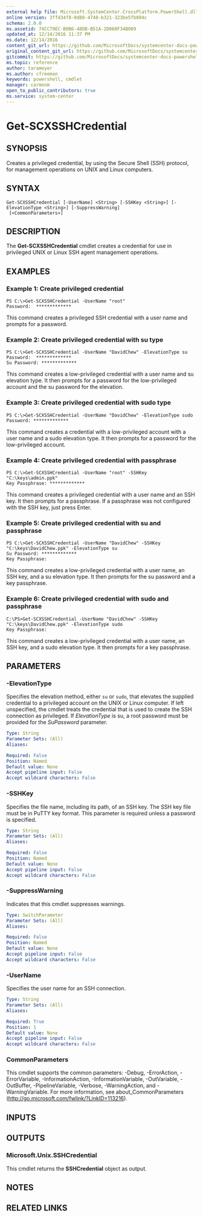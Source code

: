 ```yaml
---
external help file: Microsoft.SystemCenter.CrossPlatform.PowerShell.dll-Help.xml
online version: 3ffd34f8-0d88-4740-b321-323be5fb894c
schema: 2.0.0
ms.assetid: 74CC79EC-B0B6-48DB-B51A-2D068F34B089
updated_at: 12/14/2016 11:37 PM
ms.date: 12/14/2016
content_git_url: https://github.com/MicrosoftDocs/systemcenter-docs-powershell/blob/master/systemcenter-cmdlets/SystemCenter2016/OperationsManager/v1/Get-SCXSSHCredential.md
original_content_git_url: https://github.com/MicrosoftDocs/systemcenter-docs-powershell/blob/master/systemcenter-cmdlets/SystemCenter2016/OperationsManager/v1/Get-SCXSSHCredential.md
gitcommit: https://github.com/MicrosoftDocs/systemcenter-docs-powershell/blob/ddd0fefc9adaabb9394eb6c21b33370913d1830d/systemcenter-cmdlets/SystemCenter2016/OperationsManager/v1/Get-SCXSSHCredential.md
ms.topic: reference
author: tarameyer
ms.author: cfreeman
keywords: powershell, cmdlet
manager: carmonm
open_to_public_contributors: true
ms.service: system-center
---
```


# Get-SCXSSHCredential

## SYNOPSIS
Creates a privileged credential, by using the Secure Shell (SSH) protocol, for management operations on UNIX and Linux computers.

## SYNTAX

```
Get-SCXSSHCredential [-UserName] <String> [-SSHKey <String>] [-ElevationType <String>] [-SuppressWarning]
 [<CommonParameters>]
```

## DESCRIPTION
The **Get-SCXSSHCredential** cmdlet creates a credential for use in privileged UNIX or Linux SSH agent management operations.

## EXAMPLES

### Example 1: Create privileged credential
```
PS C:\>Get-SCXSSHCredential -UserName "root"
Password:  *************
```

This command creates a privileged SSH credential with a user name and prompts for a password.

### Example 2: Create privileged credential with su type
```
PS C:\>Get-SCXSSHCredential -UserName "DavidChew" -ElevationType su
Password:  *************
Su Password: *************
```

This command creates a low-privileged credential with a user name and su elevation type.
It then prompts for a password for the low-privileged account and the su password for the elevation.

### Example 3: Create privileged credential with sudo type
```
PS C:\>Get-SCXSSHCredential -UserName "DavidChew" -ElevationType sudo
Password: *************
```

This command creates a credential with a low-privileged account with a user name and a sudo elevation type.
It then prompts for a password for the low-privileged account.

### Example 4: Create privileged credential with passphrase
```
PS C:\>Get-SCXSSHCredential -UserName "root" -SSHKey "C:\keys\admin.ppk" 
Key Passphrase: *************
```

This command creates a privileged credential with a user name and an SSH key.
It then prompts for a passphrase.
If a passphrase was not configured with the SSH key, just press Enter.

### Example 5: Create privileged credential with su and passphrase
```
PS C:\>Get-SCXSSHCredential -UserName "DavidChew" -SSHKey "C:\keys\DavidChew.ppk" -ElevationType su 
Su Password: *************
Key Passphrase:
```

This command creates a low-privileged credential with a user name, an SSH key, and a su elevation type.
It then prompts for the su password and a key passphrase.

### Example 6: Create privileged credential with sudo and passphrase
```
C:\PS>Get-SCXSSHCredential -UserName "DavidChew" -SSHKey "C:\keys\DavidChew.ppk" -ElevationType sudo
Key Passphrase:
```

This command creates a low-privileged credential with a user name, an SSH key, and a sudo elevation type.
It then prompts for a key passphrase.

## PARAMETERS

### -ElevationType
Specifies the elevation method, either `su` or `sudo`, that elevates the supplied credential to a privileged account on the UNIX or Linux computer.
If left unspecified, the cmdlet treats the credential that is used to create the SSH connection as privileged.
If *ElevationType* is su, a root password must be provided for the *SuPassword* parameter.

```yaml
Type: String
Parameter Sets: (All)
Aliases: 

Required: False
Position: Named
Default value: None
Accept pipeline input: False
Accept wildcard characters: False
```

### -SSHKey
Specifies the file name, including its path, of an SSH key.
The SSH key file must be in PuTTY key format.
This parameter is required unless a password is specified.

```yaml
Type: String
Parameter Sets: (All)
Aliases: 

Required: False
Position: Named
Default value: None
Accept pipeline input: False
Accept wildcard characters: False
```

### -SuppressWarning
Indicates that this cmdlet suppresses warnings.

```yaml
Type: SwitchParameter
Parameter Sets: (All)
Aliases: 

Required: False
Position: Named
Default value: None
Accept pipeline input: False
Accept wildcard characters: False
```

### -UserName
Specifies the user name for an SSH connection.

```yaml
Type: String
Parameter Sets: (All)
Aliases: 

Required: True
Position: 1
Default value: None
Accept pipeline input: False
Accept wildcard characters: False
```

### CommonParameters
This cmdlet supports the common parameters: -Debug, -ErrorAction, -ErrorVariable, -InformationAction, -InformationVariable, -OutVariable, -OutBuffer, -PipelineVariable, -Verbose, -WarningAction, and -WarningVariable. For more information, see about_CommonParameters (http://go.microsoft.com/fwlink/?LinkID=113216).

## INPUTS

## OUTPUTS

### Microsoft.Unix.SSHCredential
This cmdlet returns the **SSHCredential** object as output.

## NOTES

## RELATED LINKS

